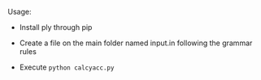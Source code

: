 Usage:

- Install ply through pip

- Create a file on the main folder named input.in following the grammar rules

- Execute `python calcyacc.py`